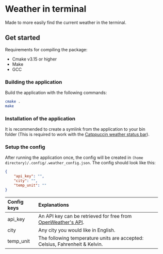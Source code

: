 # Weather in terminal
 
Made to more easily find the current weather in the terminal.

## Get started

Requirements for compiling the package:

* Cmake v3.15 or higher
* Make
* GCC

### Building the application

Build the application with the following commands: 
```sh
cmake .
make
```

### Installation of the application

[weather-extension]: https://github.com/PerssonAlbin/tmux
It is recommended to create a symlink from the application to your bin folder (This is required to work with the [Catppuccin weather status bar][weather-extension]).

### Setup the config

After running the application once, the config will be created in `(home directory)/.config/.weather_config.json`. The config should look like this:

```json
{
    "api_key": "",
    "city": "",
    "temp_unit": ""
}
```

[open-weather]: https://openweathermap.org/api/

| Config keys | Explanations                                                                 |
| :---------- | :--------------------------------------------------------------------------- |
| api_key     | An API key can be retrieved for free from [OpenWeather's API][open-weather]. |
| city        | Any city you would like in English.                                          |
| temp_unit   | The following temperature units are accepted: Celsius, Fahrenheit & Kelvin.  |


